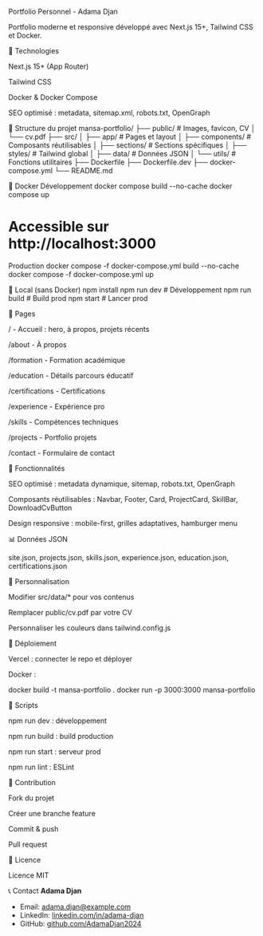 Portfolio Personnel - Adama Djan

Portfolio moderne et responsive développé avec Next.js 15+, Tailwind CSS et Docker.

🚀 Technologies

Next.js 15+ (App Router)

Tailwind CSS

Docker & Docker Compose

SEO optimisé : metadata, sitemap.xml, robots.txt, OpenGraph

📁 Structure du projet
mansa-portfolio/
├── public/           # Images, favicon, CV
│   └── cv.pdf
├── src/
│   ├── app/          # Pages et layout
│   ├── components/   # Composants réutilisables
│   ├── sections/     # Sections spécifiques
│   ├── styles/       # Tailwind global
│   ├── data/         # Données JSON
│   └── utils/        # Fonctions utilitaires
├── Dockerfile
├── Dockerfile.dev
├── docker-compose.yml
└── README.md

🐳 Docker
Développement
docker compose build --no-cache
docker compose up
# Accessible sur http://localhost:3000

Production
docker compose -f docker-compose.yml build --no-cache
docker compose -f docker-compose.yml up

🧪 Local (sans Docker)
npm install
npm run dev       # Développement
npm run build     # Build prod
npm start         # Lancer prod

📄 Pages

/ - Accueil : hero, à propos, projets récents

/about - À propos

/formation - Formation académique

/education - Détails parcours éducatif

/certifications - Certifications

/experience - Expérience pro

/skills - Compétences techniques

/projects - Portfolio projets

/contact - Formulaire de contact

🎨 Fonctionnalités

SEO optimisé : metadata dynamique, sitemap, robots.txt, OpenGraph

Composants réutilisables : Navbar, Footer, Card, ProjectCard, SkillBar, DownloadCvButton

Design responsive : mobile-first, grilles adaptatives, hamburger menu

📊 Données JSON

site.json, projects.json, skills.json, experience.json, education.json, certifications.json

🔧 Personnalisation

Modifier src/data/* pour vos contenus

Remplacer public/cv.pdf par votre CV

Personnaliser les couleurs dans tailwind.config.js

🚀 Déploiement

Vercel : connecter le repo et déployer

Docker :

docker build -t mansa-portfolio .
docker run -p 3000:3000 mansa-portfolio

📝 Scripts

npm run dev : développement

npm run build : build production

npm run start : serveur prod

npm run lint : ESLint

🤝 Contribution

Fork du projet

Créer une branche feature

Commit & push

Pull request

📄 Licence

Licence MIT

📞 Contact
**Adama Djan**
- Email: adama.djan@example.com
- LinkedIn: [linkedin.com/in/adama-djan](https://linkedin.com/in/adama-djan)
- GitHub: [github.com/AdamaDjan2024](https://github.com/AdamaDjan2024)

